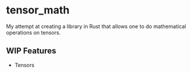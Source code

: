 # tensor_math
My attempt at creating a library in Rust that allows one to do mathematical operations on tensors.

## WIP Features
- Tensors